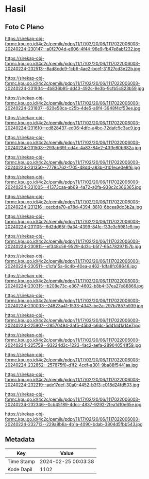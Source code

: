 # Hasil

## Foto C Plano

https://sirekap-obj-formc.kpu.go.id/4c2c/pemilu/pdpr/11/17/02/20/06/1117022006003-20240224-230147--a0f2704d-e606-4f44-96e9-fb47e8abf232.jpg

https://sirekap-obj-formc.kpu.go.id/4c2c/pemilu/pdpr/11/17/02/20/06/1117022006003-20240224-232513--8ad8cdc9-1cb6-4ae2-bce1-31927cd3e22b.jpg

https://sirekap-obj-formc.kpu.go.id/4c2c/pemilu/pdpr/11/17/02/20/06/1117022006003-20240224-231934--4b836b95-dd43-492c-9e3b-9cfb5c823b59.jpg

https://sirekap-obj-formc.kpu.go.id/4c2c/pemilu/pdpr/11/17/02/20/06/1117022006003-20240224-231807--620e58ca-c25b-4de5-a6f4-3948f4cf53ee.jpg

https://sirekap-obj-formc.kpu.go.id/4c2c/pemilu/pdpr/11/17/02/20/06/1117022006003-20240224-231610--cd828437-ed06-4dfc-a4bc-72dafc5c3ac9.jpg

https://sirekap-obj-formc.kpu.go.id/4c2c/pemilu/pdpr/11/17/02/20/06/1117022006003-20240224-231503--293ab69f-cd4c-4a83-84e2-43ffe80b682a.jpg

https://sirekap-obj-formc.kpu.go.id/4c2c/pemilu/pdpr/11/17/02/20/06/1117022006003-20240224-231350--7778c762-f705-48d4-a83b-0101ece0e8f6.jpg

https://sirekap-obj-formc.kpu.go.id/4c2c/pemilu/pdpr/11/17/02/20/06/1117022006003-20240224-231005--41373caa-ab69-4a72-a0fa-938c2c366365.jpg

https://sirekap-obj-formc.kpu.go.id/4c2c/pemilu/pdpr/11/17/02/20/06/1117022006003-20240224-231216--cecbda70-e78d-4394-8810-6bcea9dc3b2a.jpg

https://sirekap-obj-formc.kpu.go.id/4c2c/pemilu/pdpr/11/17/02/20/06/1117022006003-20240224-231105--6d2dd65f-9a34-4399-84fc-f33e3c5981e9.jpg

https://sirekap-obj-formc.kpu.go.id/4c2c/pemilu/pdpr/11/17/02/20/06/1117022006003-20240224-230815--ef348c56-9529-4d3c-b5f7-65478297157b.jpg

https://sirekap-obj-formc.kpu.go.id/4c2c/pemilu/pdpr/11/17/02/20/06/1117022006003-20240224-230511--c1cfa15a-6c4b-40ea-a462-1dfa8fc68648.jpg

https://sirekap-obj-formc.kpu.go.id/4c2c/pemilu/pdpr/11/17/02/20/06/1117022006003-20240224-230315--b208e73c-e367-4602-b8b4-37ea27e88866.jpg

https://sirekap-obj-formc.kpu.go.id/4c2c/pemilu/pdpr/11/17/02/20/06/1117022006003-20240224-230033--24823a41-1533-4343-be2a-297b7857b939.jpg

https://sirekap-obj-formc.kpu.go.id/4c2c/pemilu/pdpr/11/17/02/20/06/1117022006003-20240224-225907--28570494-3af5-45b3-b6dc-5d41d41a14e7.jpg

https://sirekap-obj-formc.kpu.go.id/4c2c/pemilu/pdpr/11/17/02/20/06/1117022006003-20240224-225759--93224d3c-1223-4ac2-aefa-289040541f59.jpg

https://sirekap-obj-formc.kpu.go.id/4c2c/pemilu/pdpr/11/17/02/20/06/1117022006003-20240224-232852--257875f0-d1f2-4cdf-a301-9ba88f5441aa.jpg

https://sirekap-obj-formc.kpu.go.id/4c2c/pemilu/pdpr/11/17/02/20/06/1117022006003-20240224-232219--ade17def-30a0-4452-b3f3-c018d24fd503.jpg

https://sirekap-obj-formc.kpu.go.id/4c2c/pemilu/pdpr/11/17/02/20/06/1117022006003-20240224-232346--0cb45189-4dcc-4837-9292-2fea1d10e65e.jpg

https://sirekap-obj-formc.kpu.go.id/4c2c/pemilu/pdpr/11/17/02/20/06/1117022006003-20240224-232713--229a8b8a-4b1a-4090-bdab-3804d5fbb543.jpg


## Metadata

| Key        | Value               |
| ---------- | ------------------- |
| Time Stamp | 2024-02-25 00:03:38 |
| Kode Dapil | 1102                |



